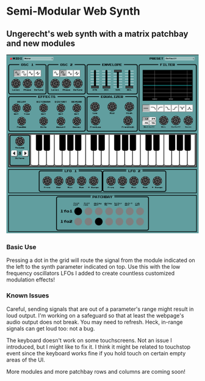 # Semi-Modular Web Synth

## Ungerecht's web synth with a matrix patchbay and new modules

![Screenshot including patchbay and LFOs](./screenshots/semimodular-synth.png)

### Basic Use

Pressing a dot in the grid will route the signal from the module indicated on the left to the synth parameter indicated on top. Use this with the low frequency oscillators LFOs I added to create countless customized modulation effects!

### Known Issues

Careful, sending signals that are out of a parameter's range might result in loud output. I'm working on a safeguard so that at least the webpage's audio output does not break. You may need to refresh. Heck, in-range signals can get loud too: not a bug.

The keyboard doesn't work on some touchscreens. Not an issue I introduced, but I might like to fix it. I think it might be related to touchstop event since the keyboard works fine if you hold touch on certain empty areas of the UI.

More modules and more patchbay rows and columns are coming soon! 

